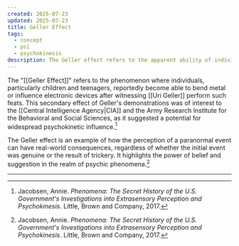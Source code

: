 ```yaml
---
created: 2025-07-23
updated: 2025-07-23
title: Geller Effect
tags:
  - concept
  - psi
  - psychokinesis
description: The Geller effect refers to the apparent ability of individuals to bend metal or influence electronic devices after witnessing Uri Geller perform such feats.
---
```


The "[[Geller Effect]]" refers to the phenomenon where individuals, particularly children and teenagers, reportedly become able to bend metal or influence electronic devices after witnessing [[Uri Geller]] perform such feats. This secondary effect of Geller's demonstrations was of interest to the [[Central Intelligence Agency|CIA]] and the Army Research Institute for the Behavioral and Social Sciences, as it suggested a potential for widespread psychokinetic influence.[^1]

The Geller effect is an example of how the perception of a paranormal event can have real-world consequences, regardless of whether the initial event was genuine or the result of trickery. It highlights the power of belief and suggestion in the realm of psychic phenomena.[^1]

---

[^1]: Jacobsen, Annie. *Phenomena: The Secret History of the U.S. Government's Investigations into Extrasensory Perception and Psychokinesis*. Little, Brown and Company, 2017.
